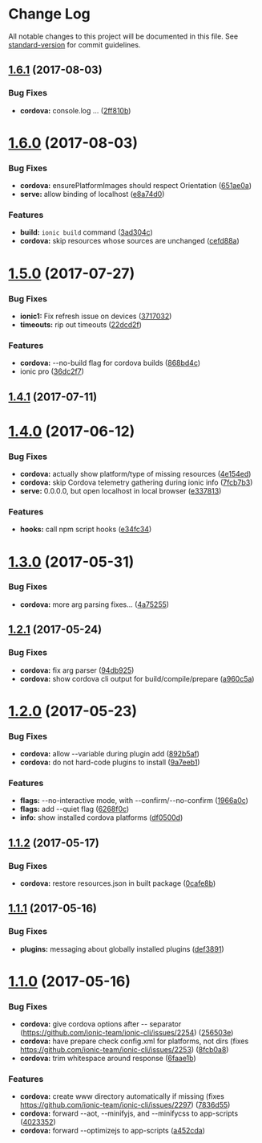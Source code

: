 # Change Log

All notable changes to this project will be documented in this file.
See [standard-version](https://github.com/conventional-changelog/standard-version) for commit guidelines.

<a name="1.6.1"></a>
## [1.6.1](https://github.com/ionic-team/ionic-cli/compare/@ionic/cli-plugin-cordova@1.6.0...@ionic/cli-plugin-cordova@1.6.1) (2017-08-03)


### Bug Fixes

* **cordova:** console.log ... ([2ff810b](https://github.com/ionic-team/ionic-cli/commit/2ff810b))




<a name="1.6.0"></a>
# [1.6.0](https://github.com/ionic-team/ionic-cli/compare/@ionic/cli-plugin-cordova@1.5.0...@ionic/cli-plugin-cordova@1.6.0) (2017-08-03)


### Bug Fixes

* **cordova:** ensurePlatformImages should respect Orientation ([651ae0a](https://github.com/ionic-team/ionic-cli/commit/651ae0a))
* **serve:** allow binding of localhost ([e8a74d0](https://github.com/ionic-team/ionic-cli/commit/e8a74d0))


### Features

* **build:** `ionic build` command ([3ad304c](https://github.com/ionic-team/ionic-cli/commit/3ad304c))
* **cordova:** skip resources whose sources are unchanged ([cefd88a](https://github.com/ionic-team/ionic-cli/commit/cefd88a))




<a name="1.5.0"></a>
# [1.5.0](https://github.com/ionic-team/ionic-cli/compare/@ionic/cli-plugin-cordova@1.4.1...@ionic/cli-plugin-cordova@1.5.0) (2017-07-27)


### Bug Fixes

* **ionic1:** Fix refresh issue on devices ([3717032](https://github.com/ionic-team/ionic-cli/commit/3717032))
* **timeouts:** rip out timeouts ([22dcd2f](https://github.com/ionic-team/ionic-cli/commit/22dcd2f))


### Features

* **cordova:** --no-build flag for cordova builds ([868bd4c](https://github.com/ionic-team/ionic-cli/commit/868bd4c))
* ionic pro ([36dc2f7](https://github.com/ionic-team/ionic-cli/commit/36dc2f7))




<a name="1.4.1"></a>
## [1.4.1](https://github.com/ionic-team/ionic-cli/compare/@ionic/cli-plugin-cordova@1.4.0...@ionic/cli-plugin-cordova@1.4.1) (2017-07-11)




<a name="1.4.0"></a>
# [1.4.0](https://github.com/ionic-team/ionic-cli/compare/@ionic/cli-plugin-cordova@1.3.0...@ionic/cli-plugin-cordova@1.4.0) (2017-06-12)


### Bug Fixes

* **cordova:** actually show platform/type of missing resources ([4e154ed](https://github.com/ionic-team/ionic-cli/commit/4e154ed))
* **cordova:** skip Cordova telemetry gathering during ionic info ([7fcb7b3](https://github.com/ionic-team/ionic-cli/commit/7fcb7b3))
* **serve:** 0.0.0.0, but open localhost in local browser ([e337813](https://github.com/ionic-team/ionic-cli/commit/e337813))


### Features

* **hooks:** call npm script hooks ([e34fc34](https://github.com/ionic-team/ionic-cli/commit/e34fc34))




<a name="1.3.0"></a>
# [1.3.0](https://github.com/ionic-team/ionic-cli/compare/@ionic/cli-plugin-cordova@1.2.1...@ionic/cli-plugin-cordova@1.3.0) (2017-05-31)


### Bug Fixes

* **cordova:** more arg parsing fixes... ([4a75255](https://github.com/ionic-team/ionic-cli/commit/4a75255))




<a name="1.2.1"></a>
## [1.2.1](https://github.com/ionic-team/ionic-cli/compare/@ionic/cli-plugin-cordova@1.2.0...@ionic/cli-plugin-cordova@1.2.1) (2017-05-24)


### Bug Fixes

* **cordova:** fix arg parser ([94db925](https://github.com/ionic-team/ionic-cli/commit/94db925))
* **cordova:** show cordova cli output for build/compile/prepare ([a960c5a](https://github.com/ionic-team/ionic-cli/commit/a960c5a))




<a name="1.2.0"></a>
# [1.2.0](https://github.com/ionic-team/ionic-cli/compare/@ionic/cli-plugin-cordova@1.1.2...@ionic/cli-plugin-cordova@1.2.0) (2017-05-23)


### Bug Fixes

* **cordova:** allow --variable during plugin add ([892b5af](https://github.com/ionic-team/ionic-cli/commit/892b5af))
* **cordova:** do not hard-code plugins to install ([9a7eeb1](https://github.com/ionic-team/ionic-cli/commit/9a7eeb1))


### Features

* **flags:** --no-interactive mode, with --confirm/--no-confirm ([1966a0c](https://github.com/ionic-team/ionic-cli/commit/1966a0c))
* **flags:** add --quiet flag ([6268f0c](https://github.com/ionic-team/ionic-cli/commit/6268f0c))
* **info:** show installed cordova platforms ([df0500d](https://github.com/ionic-team/ionic-cli/commit/df0500d))




<a name="1.1.2"></a>
## [1.1.2](https://github.com/ionic-team/ionic-cli/compare/@ionic/cli-plugin-cordova@1.1.1...@ionic/cli-plugin-cordova@1.1.2) (2017-05-17)


### Bug Fixes

* **cordova:** restore resources.json in built package ([0cafe8b](https://github.com/ionic-team/ionic-cli/commit/0cafe8b))




<a name="1.1.1"></a>
## [1.1.1](https://github.com/ionic-team/ionic-cli/compare/@ionic/cli-plugin-cordova@1.1.0...@ionic/cli-plugin-cordova@1.1.1) (2017-05-16)


### Bug Fixes

* **plugins:** messaging about globally installed plugins ([def3891](https://github.com/ionic-team/ionic-cli/commit/def3891))




<a name="1.1.0"></a>
# [1.1.0](https://github.com/ionic-team/ionic-cli/compare/@ionic/cli-plugin-cordova@1.0.0...@ionic/cli-plugin-cordova@1.1.0) (2017-05-16)


### Bug Fixes

* **cordova:** give cordova options after -- separator (https://github.com/ionic-team/ionic-cli/issues/2254) ([256503e](https://github.com/ionic-team/ionic-cli/commit/256503e))
* **cordova:** have prepare check config.xml for platforms, not dirs (fixes https://github.com/ionic-team/ionic-cli/issues/2253) ([8fcb0a8](https://github.com/ionic-team/ionic-cli/commit/8fcb0a8))
* **cordova:** trim whitespace around response ([6faae1b](https://github.com/ionic-team/ionic-cli/commit/6faae1b))


### Features

* **cordova:** create www directory automatically if missing (fixes https://github.com/ionic-team/ionic-cli/issues/2297) ([7836d55](https://github.com/ionic-team/ionic-cli/commit/7836d55))
* **cordova:** forward --aot, --minifyjs, and --minifycss to app-scripts ([4023352](https://github.com/ionic-team/ionic-cli/commit/4023352))
* **cordova:** forward --optimizejs to app-scripts ([a452cda](https://github.com/ionic-team/ionic-cli/commit/a452cda))
